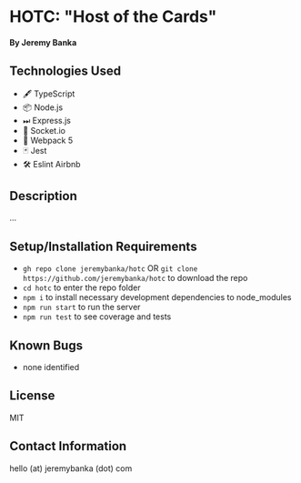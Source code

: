 # HOTC: "Host of the Cards"

#### By Jeremy Banka

## Technologies Used

- 🖋 TypeScript
- 📦 Node.js
- ⏭ Express.js
- 🔌 Socket.io
- 🧊 Webpack 5
- 🃏 Jest
- 🛠️ Eslint Airbnb

## Description

...

## Setup/Installation Requirements

- `gh repo clone jeremybanka/hotc` OR `git clone https://github.com/jeremybanka/hotc` to download the repo
- `cd hotc` to enter the repo folder
- `npm i` to install necessary development dependencies to node_modules
- `npm run start` to run the server
- `npm run test` to see coverage and tests

## Known Bugs

- none identified

## License

MIT

## Contact Information

hello (at) jeremybanka (dot) com
